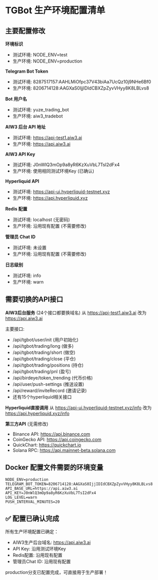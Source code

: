 # TGBot 生产环境配置清单

## 主要配置修改

**环境标识**
- 测试环境: NODE_ENV=test
- 生产环境: NODE_ENV=production

**Telegram Bot Token**
- 测试环境: 8287517157:AAHLMiOfpc37V43biAa7UcQz10j9NHe6Bf0
- 生产环境: 8206714128:AAGXaS0IjjIDIdCBXZpZyvVHyy8K8LBLvs8

**Bot 用户名**
- 测试环境: yuze_trading_bot
- 生产环境: aiw3_tradebot

**AIW3 后台 API 地址**
- 测试环境: https://api-test1.aiw3.ai
- 生产环境: https://api.aiw3.ai

**AIW3 API Key**
- 测试环境: J0nWlQ3mOp9a8yR6KzXuVbL7TsI2dFx4
- 生产环境: 使用相同测试环境Key (已确认)

**Hyperliquid API**
- 测试环境: https://api-ui.hyperliquid-testnet.xyz
- 生产环境: https://api.hyperliquid.xyz

**Redis 配置**
- 测试环境: localhost (无密码)
- 生产环境: 沿用现有配置 (不需要修改)

**管理员 Chat ID**
- 测试环境: 未设置
- 生产环境: 沿用现有配置 (不需要修改)

**日志级别**
- 测试环境: info
- 生产环境: warn


## 需要切换的API接口

**AIW3后台服务** (24个接口都要换域名)
从 https://api-test1.aiw3.ai 改为 https://api.aiw3.ai

主要接口:
- /api/tgbot/user/init (用户初始化)
- /api/tgbot/trading/long (做多)
- /api/tgbot/trading/short (做空) 
- /api/tgbot/trading/close (平仓)
- /api/tgbot/trading/positions (持仓)
- /api/tgbot/trading/pnl (盈亏)
- /api/birdeye/token_trending (代币价格)
- /api/user/push-settings (推送设置)
- /api/reward/inviteRecord (邀请记录)
- 还有15个hyperliquid相关接口

**Hyperliquid直接调用**
从 https://api-ui.hyperliquid-testnet.xyz/info 改为 https://api.hyperliquid.xyz/info

**第三方API** (无需修改)
- Binance API: https://api.binance.com 
- CoinGecko API: https://api.coingecko.com
- QuickChart: https://quickchart.io
- Solana RPC: https://api.mainnet-beta.solana.com

## Docker 配置文件需要的环境变量

```
NODE_ENV=production
TELEGRAM_BOT_TOKEN=8206714128:AAGXaS0IjjIDIdCBXZpZyvVHyy8K8LBLvs8
API_BASE_URL=https://api.aiw3.ai
API_KEY=J0nWlQ3mOp9a8yR6KzXuVbL7TsI2dFx4
LOG_LEVEL=warn
PUSH_INTERVAL_MINUTES=20
```

## ✅ 配置已确认完成

所有生产环境配置已确定：
- AIW3生产后台域名: https://api.aiw3.ai
- API Key: 沿用测试环境Key
- Redis配置: 沿用现有配置
- 管理员Chat ID: 沿用现有配置

production分支已配置完成，可直接用于生产部署！